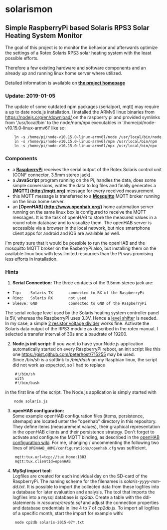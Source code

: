# solarismon

Simple RaspberryPi based Solaris RPS3 Solar Heating System Monitor
---
The goal of this project is to monitor the behavior and afterwards optimize the settings of a Rotex Solaris RPS3 solar 
heating system with the least possible efforts.

Therefore a few existing hardware and software components and an already up and running linux home server where utilized.

Detailed information is available on **[the project homepage](http://sonyl.github.io/solarismon/)**

### Update: 2019-01-05

The update of some outdated npm packages (serialport, mqtt) may require a up to date node.js installation.
I installed the ARMv6 linux binaries from https://nodejs.org/en/download/ on the raspberry pi and provided symlinks from '/usr/local/bin' to 
the node/npm/npx executables in '/home/pi/node-v10.15.0-linux-armv6l' like so:

        ln -s /home/pi/node-v10.15.0-linux-armv6l/node /usr/local/bin/node
        ln -s /home/pi/node-v10.15.0-linux-armv6l/npm /usr/local/bin/npm
        ln -s /home/pi/node-v10.15.0-linux-armv6l/npx /usr/local/bin/npx


### Components
- a **[RaspberryPi](https://www.raspberrypi.org/)** receives the serial output of the Rotex Solaris control unit 
(CONF connector, 3.5mm stereo jack).
- a **JavaScript** program running on the Pi, handles the data, does some simple conversions, writes the data to 
log files and finally generates a **[MQTT] (http://mqtt.org)** message for every received measurement 
- this MQTT message is transferred to a **[Mosquitto](http://mosquitto.org/)** MQTT broker  running on the linux home server.
- an **[OpenHAB] (http://www.openhab.org/)** home automation server running on the same linux box is configured to receive the 
MQTT messages. It is the task of openHAB to store the measured values in a round robin database and to visualize them. 
The openHAB server is accessible via a browser in the local network, but nice smartphone client apps for android and iOS are available as well.


I'm pretty sure that it would be possible to run the openHAB and the mosquitto MQTT broker on the RasberryPi also, but installing them on the available
linux box with less limited resources than the Pi was promising less efforts in installation.

### Hints

1. **Serial Connection:** 
 The three contacts of the 3.5mm stereo jack are:
 * `Tip:    Solaris TX       connected to RX of the RaspberryPi`
 * `Ring:   Solaris RX       not used`
 * `Sleeve: GND              connected to GND of the RaspberryPi` 
 
 The serial voltage level used by the Solaris heating system controller panel is 5V, whereas the RaspberryPi uses 3.3V. Hence a [level shifter](http://elinux.org/RPi_GPIO_Interface_Circuits#Level_Shifters) 
 is needed. In my case, a simple [2 resistor voltage divider](http://elinux.org/RPi_GPIO_Interface_Circuits#Voltage_divider) works fine. Activate the Solaris data output of the RPS3 module as described in the rotex manual. I selected a transfer interval 
 of 30s and a baudrate of 19200.

2. **Node.js init script:**
If you want to have your Node.js application automatically started on every RaspberryPi reboot, an init script
like this one https://gist.github.com/peterhost/715255 may be used.  
Since */bin/sh* is a softlink to */bin/dash* on my Raspbian linux, the script did not work as expected, so I had to replace

        #!/bin/sh
        with 
        #!/bin/bash
in the first line of the script.
The Node.js application is simply started with 

        node solaris.js
3. **openHAB configuration:**  
Some example openHAB configuration files (items, persistence, sitemaps) are located unter the "openhab" directory in this repository. They define items (measurement values), their graphical representation in the openHAB clients and their persistence strategy.
Don't forget to activate and configure the MQTT binding, as described in the [openHAB configuration wiki](https://github.com/openhab/openhab/wiki/MQTT-Binding). For me, changing / uncommenting the following two lines of `OPENHAB_HOME/configurations/openhab.cfg` was sufficient.

        mqtt:tux.url=tcp://tux.home:1883
        mqtt:tux.clientId=openHAB
4. **MySql import tool:**  
Logfiles are created for each individual day on the SD-card of the RaspberryPi. The naming scheme for the filenames is *solaris-yyyy-mm-dd.txt*. It is possible to import the collected data from these logfiles into a database for later evaluation and analysis. The tool that imports the logfiles into a mysql database is *cp2db*. Create a table with the ddl-statements in *resource/create.sql* and adjust the connection properties and database credentials in line 4 to 7 of *cp2db.js*. To import all logfiles of a specific month, start the import for example with:

        node cp2db solaris-2015-07*.txt




